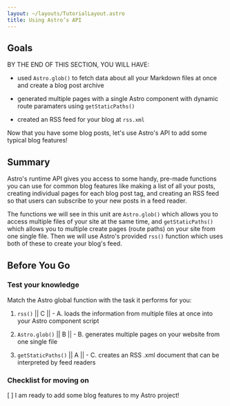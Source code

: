 ```yaml
---
layout: ~/layouts/TutorialLayout.astro
title: Using Astro’s API
---
```


## Goals

BY THE END OF THIS SECTION, YOU WILL HAVE:

- used `Astro.glob()` to fetch data about all your Markdown files at once and create a blog post archive

- generated multiple pages with a single Astro component with dynamic route paramaters using `getStaticPaths()`

- created an RSS feed for your blog at `rss.xml`

Now that you have some blog posts, let's use Astro's API to add some typical blog features!

## Summary

Astro's runtime API gives you access to some handy, pre-made functions you can use for common blog features like making a list of all your posts, creating individual pages for each blog post tag, and creating an RSS feed so that users can subscribe to your new posts in a feed reader. 

The functions we will see in this unit are `Astro.glob()` which allows you to access multiple files of your site at the same time, and `getStaticPaths()` which allows you to multiple create pages (route paths) on your site from one single file. Then we will use Astro's provided `rss()` function which uses both of these to create your blog's feed.


## Before You Go

### Test your knowledge

Match the Astro global function with the task it performs for you:

1. `rss()` || C ||   -    A. loads the information from multiple files at once into your Astro component script

2. `Astro.glob()` || B || -  B. generates multiple pages on your website from one single file

3. `getStaticPaths()` || A || - C. creates an RSS .xml document that can be interpreted by feed readers

### Checklist for moving on
[ ] I am ready to add some blog features to my Astro project!
